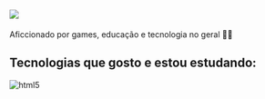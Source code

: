 <h1>
<img src="https://readme-typing-svg.herokuapp.com?font=Fira+Code&pause=1000&width=435&lines=Ol%C3%A1%2C+meu+nome+%C3%A9+Gustavo+%F0%9F%96%90%EF%B8%8F" /></h1>

Aficcionado por games, educação e tecnologia no geral 👨‍💻

## Tecnologias que gosto e estou estudando:

<div style="display: inline_block">
  <img align="center" alt="html5" src="https://skillicons.dev/icons?i=js,react,angular,html,css,py,c,unity"/>
</div><br/>



